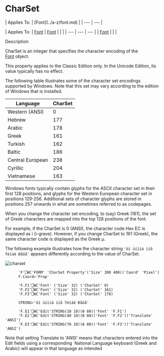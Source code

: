 




<h1 class="heading"><span class="name">CharSet</span></h1>
| Applies To: | [Font](../a-z/font.md) |
| --- | ---  |

| Applies To: | [Font](../a-z/font.md) | [Font](../a-z/font.md) |  |  |
| --- | --- | ---  |
| [Font](../a-z/font.md) |  |  |


Description


CharSet is an integer that specifies the character encoding of the [Font](../a-z/font.md) object.



This property applies to the Classic Edition only. In the Unicode Edition,
its value typically has no effect.


The following table illustrates some of the character set encodings supported
by Windows. Note that this set may vary according to the edition of Windows that
is installed.

| Language | CharSet |
| --- | ---  |
| Western (ANSI) | 0 |
| Hebrew | 177 |
| Arabic | 178 |
| Greek | 161 |
| Turkish | 162 |
| Baltic | 186 |
| Central European | 238 |
| Cyrillic | 204 |
| Vietnamese | 163 |


Windows fonts typically contain glyphs for the ASCII character set in their
first 128 positions, and glyphs for the Western European character set in
positions 129-256. Additional sets of character glyphs are stored in positions
257 onwards in what are sometimes referred to as codepages.


When you change the character set encoding, to (say) Greek (161), the set of
Greek characters are mapped into the top 128 positions of the font.


For example, if the CharSet is 0 (ANSI), the character code Hex EC is
displayed as ì (i-grave). However, if you change CharSet to 161 (Greek), the
same character code is displayed as the Greek µ.



The following example illustrates how the character string `'ôï
üíïìá ìïõ Ýéíáé Ðåôå'` appears differently
according to the value of CharSet.


![charset](../img/charset.gif)
```apl
      'F'⎕WC'FORM' 'CharSet Property'('Size' 300 400)('Coord' 'Pixel')
      F.Coord←'Prop'

      'F.F1'⎕WC'Font' ('Size' 32) ('CharSet' 0)
      'F.F2'⎕WC'Font' ('Size' 32) ('CharSet' 161)
      'F.F3'⎕WC'Font' ('Size' 32) ('CharSet' 178)

      STRING←'ôï üíïìá ìïõ Ýéíáé Ðåôå'

      'F.E1'⎕WC'Edit'STRING(10 10)(⍬ 80)('Font' 'F.F1')
      'F.E2'⎕WC'Edit'STRING(40 10)(⍬ 80)('Font' 'F.F2')('Translate' 'ANSI')
      'F.E3'⎕WC'Edit'STRING(70 10)(⍬ 80)('Font' 'F.F3')('Translate' 'ANSI')
```



Note that setting Translate to 'ANSI' means that characters entered into the
Edit fields using a corresponding  National Language keyboard (Greek and
Arabic) will appear in that language as intended


